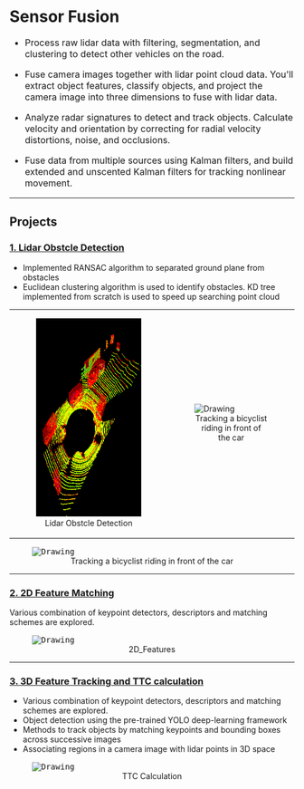 # Sensor Fusion


<font size="3">
    
*  Process raw lidar data with filtering, segmentation, and clustering to detect other vehicles on the road. 

*  Fuse camera images together with lidar point cloud data. You'll extract object features, classify objects, and project the camera image into three dimensions to fuse with lidar data. 

* Analyze radar signatures to detect and track objects. Calculate velocity and orientation by correcting for radial velocity distortions, noise, and occlusions. 

* Fuse data from multiple sources using Kalman filters, and build extended and unscented Kalman filters for tracking nonlinear movement. 
</font>

---

## Projects

### [1. Lidar Obstcle Detection](https://github.com/darrickz/Sensor_Fusion/tree/master/SFND_Lidar_Obstacle_Detection)
* Implemented RANSAC algorithm to separated ground plane from obstacles
* Euclidean clustering algorithm is used to identify obstacles. KD tree implemented from scratch is used to speed up searching point cloud
<table><tr>
<td>
<figure>
    <img  src="./images/Lidar_Obstacle0.gif" alt="Drawing" width="450" height="350"/>
    <center>Lidar Obstcle Detection</center>
</figure></td>

<td><figure>
    <img  src="./images/Lidar_Obstacle2.gif" alt="Drawing" width="450" height="350"/>
    <center>Tracking a bicyclist riding in front of the car</center>
</figure>
  </td>  
  </td>
</tr></table>
<figure>
    <kbd>
    <img  src="./images/Lidar_Obstacle1.gif" alt="Drawing" style="width: 710px;"/>
   </kbd>        
    <center>Tracking a bicyclist riding in front of the car</center>
</figure>

---



### [2. 2D Feature Matching](https://github.com/darrickz/Sensor_Fusion/tree/master/SFND_2D_Feature_Tracking)
Various combination of keypoint detectors, descriptors and matching schemes are explored. 
<figure>
    <kbd>
    <img  src="./images/2D_Features.gif" alt="Drawing" style="height: 500 width: 1000px;"/>
    </kbd>    
    <center>2D_Features</center>
</figure>

---

### [3. 3D Feature Tracking and TTC calculation](https://github.com/darrickz/Sensor_Fusion/tree/master/SFND_3D_Object_Tracking)
* Various combination of keypoint detectors, descriptors and matching schemes are explored. 
* Object detection using the pre-trained YOLO deep-learning framework
* Methods to track objects by matching keypoints and bounding boxes across successive images
* Associating regions in a camera image with lidar points in 3D space
<figure>
    <kbd>
    <img  src="./images/TTC.gif" alt="Drawing" style="height: 500 width: 1000px;"/>
    </kbd>    
    <center>TTC Calculation</center>
</figure>    
